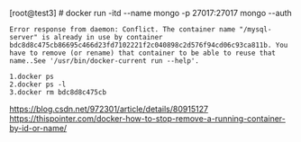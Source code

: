 [root@test3] # docker run -itd --name mongo -p 27017:27017 mongo --auth

    Error response from daemon: Conflict. The container name "/mysql-server" is already in use by container bdc8d8c475cb86695c466d23fd7102221f2c040898c2d576f94cd06c93ca811b. You have to remove (or rename) that container to be able to reuse that name..See '/usr/bin/docker-current run --help'.

    1.docker ps
    2.docker ps -l
    3.docker rm bdc8d8c475cb

https://blog.csdn.net/972301/article/details/80915127
https://thispointer.com/docker-how-to-stop-remove-a-running-container-by-id-or-name/

